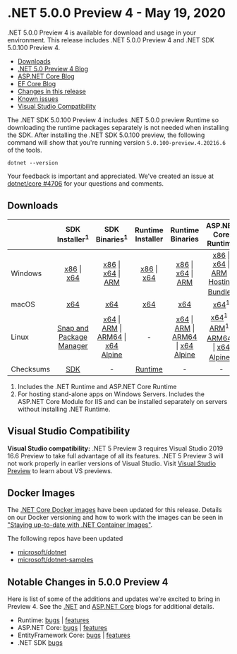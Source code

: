 # .NET 5.0.0 Preview 4 - May 19, 2020

.NET 5.0.0 Preview 4 is available for download and usage in your environment. This release includes .NET 5.0.0 Preview 4 and .NET SDK 5.0.100 Preview 4.

* [Downloads](https://dotnet.microsoft.com/download/dotnet/5.0)
* [.NET 5.0 Preview 4 Blog][dotnet-blog]
* [ASP.NET Core Blog][aspnet-blog]
* [EF Core Blog][ef-blog]
* [Changes in this release](#notable-changes-in-500-preview-4)
* [Known issues](../5.0-known-issues.md)
* [Visual Studio Compatibility](#visual-studio-compatibility)

The .NET SDK 5.0.100 Preview 4 includes .NET 5.0.0 preview Runtime so downloading the runtime packages separately is not needed when installing the SDK. After installing the .NET SDK 5.0.100 preview, the following command will show that you're running version `5.0.100-preview.4.20216.6` of the tools.

`dotnet --version`

Your feedback is important and appreciated. We've created an issue at [dotnet/core #4706](https://github.com/dotnet/core/issues/4706) for your questions and comments.

## Downloads

|           | SDK Installer<sup>1</sup>                        | SDK Binaries<sup>1</sup>                 | Runtime Installer                                        | Runtime Binaries                                 | ASP.NET Core Runtime           |
| --------- | :------------------------------------------:     | :----------------------:                 | :---------------------------:                            | :-------------------------:                      | :-----------------:            |
| Windows   | [x86][dotnet-sdk-win-x86.exe] \| [x64][dotnet-sdk-win-x64.exe] | [x86][dotnet-sdk-win-x86.zip] \| [x64][dotnet-sdk-win-x64.zip] \| [ARM][dotnet-sdk-win-arm.zip] | [x86][dotnet-runtime-win-x86.exe] \| [x64][dotnet-runtime-win-x64.exe] | [x86][dotnet-runtime-win-x86.zip] \| [x64][dotnet-runtime-win-x64.zip] \| [ARM][dotnet-runtime-win-arm.zip]  | [x86][aspnetcore-runtime-win-x86.exe] \| [x64][aspnetcore-runtime-win-x64.exe] \| [ARM][aspnetcore-runtime-win-arm.zip] \|<br> [Hosting Bundle][dotnet-hosting-win.exe]<sup>2</sup> |
| macOS     | [x64][dotnet-sdk-osx-x64.pkg]  | [x64][dotnet-sdk-osx-x64.tar.gz]     | [x64][dotnet-runtime-osx-x64.pkg] | [x64][dotnet-runtime-osx-x64.tar.gz] | [x64][aspnetcore-runtime-osx-x64.tar.gz]<sup>1</sup>
| Linux     | [Snap and Package Manager](5.0.0-preview.4-install-instructions.md)  | [x64][dotnet-sdk-linux-x64.tar.gz] \| [ARM][dotnet-sdk-linux-arm.tar.gz] \| [ARM64][dotnet-sdk-linux-arm64.tar.gz] \| [x64 Alpine][dotnet-sdk-linux-musl-x64.tar.gz] | - | [x64][dotnet-runtime-linux-x64.tar.gz] \| [ARM][dotnet-runtime-linux-arm.tar.gz] \| [ARM64][dotnet-runtime-linux-arm64.tar.gz] \| [x64 Alpine][dotnet-runtime-linux-musl-x64.tar.gz] | [x64][aspnetcore-runtime-linux-x64.tar.gz]<sup>1</sup>  \| [ARM][aspnetcore-runtime-linux-arm.tar.gz]<sup>1</sup> \| [ARM64][aspnetcore-runtime-linux-arm64.tar.gz]<sup>1</sup> \| [x64 Alpine][aspnetcore-runtime-linux-musl-x64.tar.gz]<sup>1</sup> |
| Checksums | [SDK][checksums-sdk]                             | -                                        | [Runtime][checksums-runtime]                             | - | - |

1. Includes the .NET Runtime and ASP.NET Core Runtime
2. For hosting stand-alone apps on Windows Servers. Includes the ASP.NET Core Module for IIS and can be installed separately on servers without installing .NET Runtime.

## Visual Studio Compatibility

**Visual Studio compatibility:** .NET 5 Preview 3 requires Visual Studio 2019 16.6 Preview to take full advantage of all its features. .NET 5 Preview 3 will not work properly in earlier versions of Visual Studio. Visit [Visual Studio Preview](https://visualstudio.microsoft.com/vs/preview/) to learn about VS previews.

## Docker Images

The [.NET Core Docker images](https://hub.docker.com/r/microsoft/dotnet/) have been updated for this release. Details on our Docker versioning and how to work with the images can be seen in ["Staying up-to-date with .NET Container Images"](https://blogs.msdn.microsoft.com/dotnet/2018/06/18/staying-up-to-date-with-net-container-images/).

The following repos have been updated

* [microsoft/dotnet](https://hub.docker.com/r/microsoft/dotnet)
* [microsoft/dotnet-samples](https://hub.docker.com/r/microsoft/dotnet-samples)

## Notable Changes in 5.0.0 Preview 4

Here is list of some of the additions and updates we're excited to bring in Preview 4. See the [.NET][dotnet-blog] and [ASP.NET Core][aspnet-blog] blogs for additional details.

* Runtime: [bugs][runtime_bugs] | [features][runtime_features]
* ASP.NET Core: [bugs][aspnet_bugs] | [features][aspnet_features]
* EntityFramework Core: [bugs][ef_bugs] | [features][ef_features]
* .NET SDK [bugs][sdk_bugs]

[blob-runtime]: https://dotnetcli.blob.core.windows.net/dotnet/Runtime/
[blob-sdk]: https://dotnetcli.blob.core.windows.net/dotnet/Sdk/
[release-notes]: https://github.com/dotnet/core/blob/master/release-notes/5.0/preview/5.0.0-preview.4.md

[checksums-runtime]: https://dotnetcli.blob.core.windows.net/dotnet/checksums/5.0.0-preview.4-sha.txt
[checksums-sdk]: https://dotnetcli.blob.core.windows.net/dotnet/checksums/5.0.0-preview.4-sha.txt

[linux-install]: https://www.microsoft.com/net/download/linux
[linux-setup]: https://github.com/dotnet/core/blob/master/Documentation/linux-setup.md

[dotnet-blog]: https://devblogs.microsoft.com/dotnet/announcing-net-5-0-preview-4/
[aspnet-blog]: https://devblogs.microsoft.com/aspnet/asp-net-core-updates-in-net-5-preview-4/
[ef-blog]: https://devblogs.microsoft.com/dotnet/announcing-entity-framework-core-5-0-preview-4/
[ef_bugs]: https://github.com/dotnet/efcore/issues?q=is%3Aissue+milestone%3A5.0.0-preview4+is%3Aclosed+label%3Atype-bug+is%3Aclosed
[ef_features]: https://github.com/dotnet/efcore/issues?q=is%3Aissue+milestone%3A5.0.0-preview4+is%3Aclosed+label%3Atype-enhancement+is%3Aclosed

[aspnet_bugs]: https://github.com/aspnet/AspNetCore/issues?q=is%3Aissue+milestone%3A5.0.0-preview4+label%3ADone+label%3Abug+is%3Aclosed
[aspnet_features]: https://github.com/aspnet/AspNetCore/issues?q=is%3Aissue+milestone%3A5.0.0-preview4+label%3ADone+label%3Aenhancement+is%3Aclosed
[runtime_bugs]: https://github.com/dotnet/runtime/issues?utf8=%E2%9C%93&q=is%3Aissue+milestone%3A5.0+label%3Abug+is%3Aclosed
[runtime_features]: https://github.com/dotnet/runtime/issues?q=is%3Aissue+milestone%3A5.0+label%3Aenhancement+is%3Aclosed

[sdk_bugs]: https://github.com/dotnet/sdk/issues?q=is%3Aissue+is%3Aclosed+milestone%3A5.0.1xx+is%3Aclosed



[//]: # ( Runtime 5.0.0-preview.4.20251.6)
[dotnet-runtime-linux-arm.tar.gz]: https://download.visualstudio.microsoft.com/download/pr/fecfc81f-44c7-41f0-a158-894ca434876c/28cba3884db133373305a03a48f01eeb/dotnet-runtime-5.0.0-preview.4.20251.6-linux-arm.tar.gz
[dotnet-runtime-linux-arm64.tar.gz]: https://download.visualstudio.microsoft.com/download/pr/d122c932-67f1-4358-9bdb-64cce009ee27/0a46b82fcb16e952491385149896ccda/dotnet-runtime-5.0.0-preview.4.20251.6-linux-arm64.tar.gz
[dotnet-runtime-linux-musl-arm64.tar.gz]: https://download.visualstudio.microsoft.com/download/pr/88c44f96-64fc-47d5-9ff4-58a9cb391887/0f9439c08d08d4e55dd8bb33d7a88c55/dotnet-runtime-5.0.0-preview.4.20251.6-linux-musl-arm64.tar.gz
[dotnet-runtime-linux-musl-x64.tar.gz]: https://download.visualstudio.microsoft.com/download/pr/5da9bee6-e4cc-40a9-9d00-b7b768912a6b/8ca8d545d1e702a984b1f92b44351f05/dotnet-runtime-5.0.0-preview.4.20251.6-linux-musl-x64.tar.gz
[dotnet-runtime-linux-x64.tar.gz]: https://download.visualstudio.microsoft.com/download/pr/8be8a5dc-f552-4a64-a55e-d112ab2b0083/7eb1023a4c6937968c5bbfbb05784bb5/dotnet-runtime-5.0.0-preview.4.20251.6-linux-x64.tar.gz
[dotnet-runtime-osx-x64.pkg]: https://download.visualstudio.microsoft.com/download/pr/25a7898d-1bb3-4472-bae9-ed24c8b4124a/dedf9dbb6d310ac5a9616d7b67fc77d0/dotnet-runtime-5.0.0-preview.4.20251.6-osx-x64.pkg
[dotnet-runtime-osx-x64.tar.gz]: https://download.visualstudio.microsoft.com/download/pr/c522d0fd-ab05-4b4c-9c06-2974973a7796/f202496a9c3b2e160c4b46944f90fb39/dotnet-runtime-5.0.0-preview.4.20251.6-osx-x64.tar.gz
[dotnet-runtime-win-arm.zip]: https://download.visualstudio.microsoft.com/download/pr/78838732-9280-48a6-9af4-b8122fec9dc5/23c65e624d3cb1923b8d4cde9efd909d/dotnet-runtime-5.0.0-preview.4.20251.6-win-arm.zip
[dotnet-runtime-win-arm64.zip]: https://download.visualstudio.microsoft.com/download/pr/5357cbc2-260c-486b-813b-08718fdcead4/cf3f79f8f5ac8b4b70d87b17e5917b62/dotnet-runtime-5.0.0-preview.4.20251.6-win-arm64.zip
[dotnet-runtime-win-x64.exe]: https://download.visualstudio.microsoft.com/download/pr/9a9e23ff-e724-4a85-be65-f3e99ebc6ead/24eb14ba173f807b12e3144dbb519931/dotnet-runtime-5.0.0-preview.4.20251.6-win-x64.exe
[dotnet-runtime-win-x64.zip]: https://download.visualstudio.microsoft.com/download/pr/00e54b94-7eb4-44b6-84bf-405e8fc63fa2/4f0ee4bd09cad478c12e0ec418dc9f30/dotnet-runtime-5.0.0-preview.4.20251.6-win-x64.zip
[dotnet-runtime-win-x86.exe]: https://download.visualstudio.microsoft.com/download/pr/702a4f3d-3dd6-4a56-94e8-54559f981535/1b79a497066c5c539c5876dc48a280a4/dotnet-runtime-5.0.0-preview.4.20251.6-win-x86.exe
[dotnet-runtime-win-x86.zip]: https://download.visualstudio.microsoft.com/download/pr/f2a5e1f9-34c9-497a-8606-1bbf12d54ab3/5b520a8b1def8271a89d2215bf643692/dotnet-runtime-5.0.0-preview.4.20251.6-win-x86.zip

[//]: # ( WindowsDesktop 5.0.0-preview.4.20251.1)
[windowsdesktop-runtime-win-x64.exe]: https://download.visualstudio.microsoft.com/download/pr/ebbde6b8-a9a7-4cf2-ae76-b2c787948382/7a32a40e86e714ac3cab6c777b6b6bfa/windowsdesktop-runtime-5.0.0-preview.4.20251.1-win-x64.exe
[windowsdesktop-runtime-win-x86.exe]: https://download.visualstudio.microsoft.com/download/pr/62345c12-033d-4103-ae89-df63514bbee8/b2a4bd7488c12b028fab7e1afadd8ae6/windowsdesktop-runtime-5.0.0-preview.4.20251.1-win-x86.exe

[//]: # ( ASP 5.0.0-preview.4.20257.10)
[aspnetcore-runtime-linux-arm.tar.gz]: https://download.visualstudio.microsoft.com/download/pr/44b81693-0122-4498-8a28-d983173862f6/b453ffd36c5410c581b7f6611d87f1a8/aspnetcore-runtime-5.0.0-preview.4.20257.10-linux-arm.tar.gz
[aspnetcore-runtime-linux-arm64.tar.gz]: https://download.visualstudio.microsoft.com/download/pr/a64a611d-ed13-40e1-a8cc-f7daa3658c0c/58dd8187655361a6f05a798c25321c40/aspnetcore-runtime-5.0.0-preview.4.20257.10-linux-arm64.tar.gz
[aspnetcore-runtime-linux-musl-arm64.tar.gz]: https://download.visualstudio.microsoft.com/download/pr/a753d870-1c08-4896-ae66-eae3566f8e8d/cfc75453b94397533b0089bc6e63e7f5/aspnetcore-runtime-5.0.0-preview.4.20257.10-linux-musl-arm64.tar.gz
[aspnetcore-runtime-linux-musl-x64.tar.gz]: https://download.visualstudio.microsoft.com/download/pr/05d52928-7267-44d6-8f9e-f406a0cd76b5/a90fff112297ead1a6801d30945adbab/aspnetcore-runtime-5.0.0-preview.4.20257.10-linux-musl-x64.tar.gz
[aspnetcore-runtime-linux-x64.tar.gz]: https://download.visualstudio.microsoft.com/download/pr/43b35634-52d0-4c7b-a87a-a709397e88cc/ba7e419c0adba58aa249e818e5c9dc90/aspnetcore-runtime-5.0.0-preview.4.20257.10-linux-x64.tar.gz
[aspnetcore-runtime-osx-x64.tar.gz]: https://download.visualstudio.microsoft.com/download/pr/d5e0ebfc-70f0-433e-bd24-e5041b7f1ef6/6ccedc8a001967cd643bc79013357f57/aspnetcore-runtime-5.0.0-preview.4.20257.10-osx-x64.tar.gz
[aspnetcore-runtime-win-arm.zip]: https://download.visualstudio.microsoft.com/download/pr/8e5a61bb-2876-4d35-8bda-62b92f9911b1/973720aa0044af2d4507df3ad37e6b60/aspnetcore-runtime-5.0.0-preview.4.20257.10-win-arm.zip
[aspnetcore-runtime-win-arm64.zip]: https://download.visualstudio.microsoft.com/download/pr/4264fdc0-8a7c-4106-9755-8d37d80f502c/63d504db620cd095d69d0b05231766f3/aspnetcore-runtime-5.0.0-preview.4.20257.10-win-arm64.zip
[aspnetcore-runtime-win-x64.exe]: https://download.visualstudio.microsoft.com/download/pr/b471f996-cc2c-4d21-8a9e-d2d308c964d6/80e04c11d6c26ca9e06763e93686b8a8/aspnetcore-runtime-5.0.0-preview.4.20257.10-win-x64.exe
[aspnetcore-runtime-win-x64.zip]: https://download.visualstudio.microsoft.com/download/pr/d0dee1e2-650f-49f9-9c11-05711913eff4/639c43205bd858f8ef297d8cda6e9b42/aspnetcore-runtime-5.0.0-preview.4.20257.10-win-x64.zip
[aspnetcore-runtime-win-x86.exe]: https://download.visualstudio.microsoft.com/download/pr/2f677755-3ed1-4545-9a39-5bd3207c0e48/c8f1212b509b4e83944a03bcfa23d15d/aspnetcore-runtime-5.0.0-preview.4.20257.10-win-x86.exe
[aspnetcore-runtime-win-x86.zip]: https://download.visualstudio.microsoft.com/download/pr/a3cfd250-c211-481d-9871-df7b9dfa769a/d09ce5d0295d467f368d8b6b0e2474a5/aspnetcore-runtime-5.0.0-preview.4.20257.10-win-x86.zip
[dotnet-hosting-win.exe]: https://download.visualstudio.microsoft.com/download/pr/55d3864f-c0d9-4a7e-91c4-1e5cba1735c1/4a5ec8eb28c680c8faf22fe25fb77e06/dotnet-hosting-5.0.0-preview.4.20257.10-win.exe

[//]: # ( SDK 5.0.100-preview.4.20258.7 )
[dotnet-sdk-linux-arm.tar.gz]: https://download.visualstudio.microsoft.com/download/pr/76bea762-22d3-4ce8-a3cf-64276d4b9aca/74a7bed0b9e67a11cf025115c52506ca/dotnet-sdk-5.0.100-preview.4.20258.7-linux-arm.tar.gz
[dotnet-sdk-linux-arm64.tar.gz]: https://download.visualstudio.microsoft.com/download/pr/adb3ed49-26af-40a2-8df3-1460b178e55e/01187433dc24decf562d90d4bb2ce058/dotnet-sdk-5.0.100-preview.4.20258.7-linux-arm64.tar.gz
[dotnet-sdk-linux-musl-x64.tar.gz]: https://download.visualstudio.microsoft.com/download/pr/02c5780b-df7c-4b37-a936-10d5d91259f1/7222fd36139fc536e795f7341fb0700b/dotnet-sdk-5.0.100-preview.4.20258.7-linux-musl-x64.tar.gz
[dotnet-sdk-linux-x64.tar.gz]: https://download.visualstudio.microsoft.com/download/pr/473651e3-55d5-4e7c-b255-2cbe11358eea/6b6f33d86ee00720b36a7c34200f4d0c/dotnet-sdk-5.0.100-preview.4.20258.7-linux-x64.tar.gz
[dotnet-sdk-osx-x64.pkg]: https://download.visualstudio.microsoft.com/download/pr/6d724fad-a67b-4fed-8152-f6f98aff6d63/fdf36e0be9ca9a92af106e27f1f9547e/dotnet-sdk-5.0.100-preview.4.20258.7-osx-x64.pkg
[dotnet-sdk-osx-x64.tar.gz]: https://download.visualstudio.microsoft.com/download/pr/d7a77b5b-4592-46ae-8f1e-9e84b5bbc001/30f37207e7e149cbd01cd0ac33086b41/dotnet-sdk-5.0.100-preview.4.20258.7-osx-x64.tar.gz
[dotnet-sdk-win-arm.zip]: https://download.visualstudio.microsoft.com/download/pr/e80d700f-3910-45e2-9414-320eefa54efa/10b76fbfe00159ad8b4ea81b42daaa5b/dotnet-sdk-5.0.100-preview.4.20258.7-win-arm.zip
[dotnet-sdk-win-arm64.zip]: https://download.visualstudio.microsoft.com/download/pr/52fdaa14-c08b-407f-bc7c-091af11f243d/7f40461579aa105e47a19c7745287847/dotnet-sdk-5.0.100-preview.4.20258.7-win-arm64.zip
[dotnet-sdk-win-x64.exe]: https://download.visualstudio.microsoft.com/download/pr/40dff314-f6c2-4aeb-bfc7-7f89fc8d2b61/79b23dcc8727ab76b7df8872968475fe/dotnet-sdk-5.0.100-preview.4.20258.7-win-x64.exe
[dotnet-sdk-win-x64.zip]: https://download.visualstudio.microsoft.com/download/pr/22e64aea-4ee4-4c98-b913-303a04b89103/adc3fa5461c11e387aa07ab32f513fd9/dotnet-sdk-5.0.100-preview.4.20258.7-win-x64.zip
[dotnet-sdk-win-x86.exe]: https://download.visualstudio.microsoft.com/download/pr/2b51d5f6-c84d-40c3-bdd1-518012126a14/b48309f76e99b94c98d3a7b84a851013/dotnet-sdk-5.0.100-preview.4.20258.7-win-x86.exe
[dotnet-sdk-win-x86.zip]: https://download.visualstudio.microsoft.com/download/pr/7255fb86-edeb-4ce2-b1fc-aae124e22d76/bb5b9b8103346ddf78b9a4c17c006b80/dotnet-sdk-5.0.100-preview.4.20258.7-win-x86.zip

[//]: # ( Symbols )
